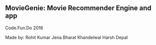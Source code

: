 ## MovieGenie: Movie Recommender Engine and app
Code.Fun.Do 2016

Made by: 
Rohit Kumar Jena
Bharat Khandelwal
Harsh Depal
